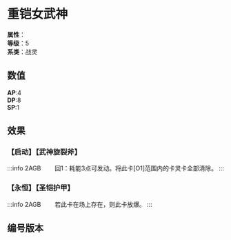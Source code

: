 <script setup>
let list = [
    { number: "2AGB-006", url: "/packs/2AGB" }
]
</script>

# 重铠女武神

**属性**：<CardAttribute text="金"/><br>
**等级**：5<br>
**系类**：战灵

## 数值

**AP**:4<br>
**DP**:8<br>
**SP**:1

## 效果

### 【启动】【武神旋裂斧】

:::info 2AGB
&emsp;&emsp;回1：耗能3点可发动。将此卡[O1]范围内的卡灵卡全部清除。
:::

### 【永恒】【圣铠护甲】

:::info 2AGB
&emsp;&emsp;若此卡在场上存在，则此卡放爆。
:::

## 编号版本

<CardNumberBox :list="list"/>